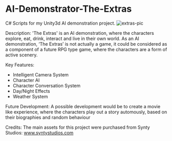 # AI-Demonstrator-The-Extras
C# Scripts for my Unity3d AI demonstration project.
![extras-pic](https://user-images.githubusercontent.com/61937112/152088455-7f9c3a28-45a0-4c8f-bb79-90a2f54da511.png)

Description: 'The Extras' is an AI demonstration, where the characters explore, eat, drink, interact and live in their own world. As an AI demonstration, ‘The Extras’ is not actually a game, it could be considered as a component of a future RPG type game, where the characters are a form of active scenery.

Key Features:
- Intelligent Camera System
- Character AI
- Character Conversation System
- Day/Night Effects
- Weather System

Future Development: A possible development would be to create a movie like experience, where the characters play out a story automously, based on their biographies and random behaviour

Credits:
The main assets for this project were purchased from Synty Studios: www.syntystudios.com 
